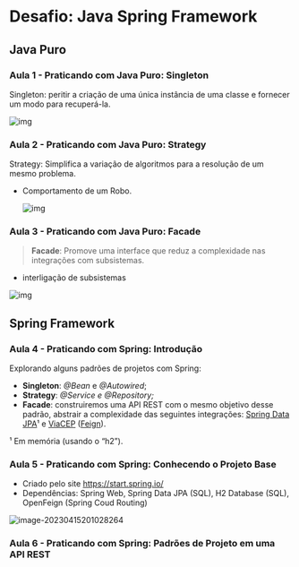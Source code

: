 <h1> Desafio: Java Spring Framework</h1>



<h2>Java Puro</h2>



### Aula 1 - Praticando com Java Puro: Singleton

Singleton: peritir a criação de uma única instância de uma classe e fornecer um modo para recuperá-la.

 ![img](https://lh5.googleusercontent.com/F0p9MWZkspgJRAiF2mKr7mEEnHYrb8tjzOVvKYg-FJ7JklCfsqz_unpnaw9wOf6QOoq1wH1kNUgCi9I96ujZrT3nbgai-ixYz7wE7eMcubSiMF5-gB5aUbgX6csZnenOpCAFzMu0MYIsXQ=s2048)

### Aula 2 - Praticando com Java Puro: Strategy

Strategy: Simplifica a variação de algoritmos para a resolução de um mesmo problema.

- Comportamento de um Robo.

  ![img](https://lh5.googleusercontent.com/AhIK-SoXtKqEl_Q6V8Hm96JHhtgRNN17jikuswHeFKbTSlmcKkixRQqwQo01q5mJP3VuxkZwynxxlbdoX1d2LyINrDeVUcXmUS-9kLhrGPz1oXJ6mJtmJWsDyFv9VK4JmB_eNGy08IwWNw=s2048)

  

### Aula 3 - Praticando com Java Puro: Facade

> **Facade**: Promove uma interface que reduz a complexidade nas integrações com subsistemas.

- interligação de subsistemas

![img](https://lh6.googleusercontent.com/H19l3J9fo-RzytdgPUgbkY0TKBPvoifL-2Sgojx1lzFCtgJT2AvD_acgMD-oe78vO760xo90YFPbtMYZ1Rl4wIfk_HS7804UtcbejP5NqwZkyz2Ep-EK6FE9racwNuHxfmAVMIrFu17xPw=s2048)

<h2>Spring Framework</h2>



### Aula 4 - Praticando com Spring: Introdução

Explorando alguns padrões de projetos com Spring:

- **Singleton**: *@Bean* e *@Autowired*;
- **Strategy**: *@Service e @Repository;*
- **Facade**: construiremos uma API REST com o mesmo objetivo desse padrão, abstrair a complexidade das seguintes integrações: [Spring Data JPA](https://spring.io/guides/gs/accessing-data-jpa/)¹ e [ViaCEP](https://viacep.com.br/) ([Feign](https://spring.io/projects/spring-cloud-openfeign)).

¹ Em memória (usando o “h2”).

### Aula 5 - Praticando com Spring: Conhecendo o Projeto Base

- Criado pelo site https://start.spring.io/
- Dependências: Spring Web, Spring Data JPA (SQL), H2 Database (SQL), OpenFeign (Spring Coud Routing)

![image-20230415201028264](C:\Users\maria\AppData\Roaming\Typora\typora-user-images\image-20230415201028264.png)

### Aula 6 - Praticando com Spring: Padrões de Projeto em uma API REST

